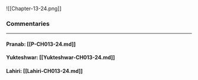 ![[Chapter-13-24.png]]

### Commentaries

---

#### Pranab: [[P-CH013-24.md]]

#### Yukteshwar: [[Yukteshwar-CH013-24.md]]

#### Lahiri: [[Lahiri-CH013-24.md]]
